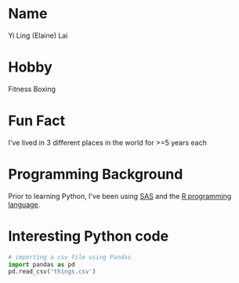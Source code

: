 # Name
Yi Ling (Elaine) Lai

# Hobby
Fitness Boxing

# Fun Fact
I've lived in 3 different places in the world for >=5 years each

# Programming Background
Prior to learning Python, I've been using [SAS](https://www.sas.com/en_us/home.html?&keyword=sas&matchtype=e&publisher=google&gclid=CjwKCAiA_P3jBRAqEiwAZyWWaIy47uSsdFcJ1KqGNR88CZPjl9Wfc4EkiDvgIWDCCKEnQvId2OCwjxoCubgQAvD_BwE) and the [R programming language](https://www.r-project.org/about.html).

# Interesting Python code
```python
# importing a csv file using Pandas
import pandas as pd
pd.read_csv('things.csv')
```
